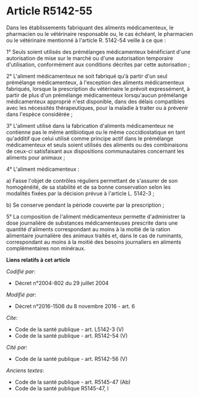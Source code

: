 # Article R5142-55

Dans les établissements fabriquant des aliments médicamenteux, le pharmacien ou le vétérinaire responsable ou, le cas
échéant, le pharmacien ou le vétérinaire mentionné à l'article R. 5142-54 veille à ce que : 

1° Seuls soient utilisés des prémélanges médicamenteux bénéficiant d'une autorisation de mise sur le marché ou d'une
autorisation temporaire d'utilisation, conformément aux conditions décrites par cette autorisation ; 

2° L'aliment médicamenteux ne soit fabriqué qu'à partir d'un seul prémélange médicamenteux, à l'exception des aliments
médicamenteux fabriqués, lorsque la prescription du vétérinaire le prévoit expressément, à partir de plus d'un prémélange
médicamenteux lorsqu'aucun prémélange médicamenteux approprié n'est disponible, dans des délais compatibles avec les
nécessités thérapeutiques, pour la maladie à traiter ou à prévenir dans l'espèce considérée ; 

3° L'aliment utilisé dans la fabrication d'aliments médicamenteux ne contienne pas le même antibiotique ou le même
coccidiostatique en tant qu'additif que celui utilisé comme principe actif dans le prémélange médicamenteux et seuls soient
utilisés des aliments ou des combinaisons de ceux-ci satisfaisant aux dispositions communautaires concernant les aliments
pour animaux ; 

4° L'aliment médicamenteux : 

a) Fasse l'objet de contrôles réguliers permettant de s'assurer de son homogénéité, de sa stabilité et de sa bonne
conservation selon les modalités fixées par la décision prévue à l'article L. 5142-3 ; 

b) Se conserve pendant la période couverte par la prescription ; 

5° La composition de l'aliment médicamenteux permette d'administrer la dose journalière de substances médicamenteuses
prescrite dans une quantité d'aliments correspondant au moins à la moitié de la ration alimentaire journalière des animaux
traités et, dans le cas de ruminants, correspondant au moins à la moitié des besoins journaliers en aliments complémentaires
non minéraux.

**Liens relatifs à cet article**

_Codifié par_:

  - Décret n°2004-802 du 29 juillet 2004

_Modifié par_:

  - Décret n°2016-1506 du 8 novembre 2016 - art. 6

_Cite_:

  - Code de la santé publique - art. L5142-3 (V)
  - Code de la santé publique - art. R5142-54 (V)

_Cité par_:

  - Code de la santé publique - art. R5142-56 (V)

_Anciens textes_:

  - Code de la santé publique - art. R5145-47 (Ab)
  - Code de la santé publique R5145-47, I

